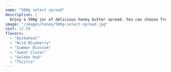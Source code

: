 ```yaml
---
name: "500g select spread"
description: |
  Enjoy a 500g jar of delicious honey butter spread. You can choose from our variety of honey spread flavours and the quantity you want to purchase.
image: "/images/honey/500g-select-spread.jpg"
cost: 12.50
flavors:
  - "Buckwheat"
  - "Wild Blueberry"
  - "Summer Blossom"
  - "Sweet Clover"
  - "Golden Rod"
  - "Thistle"
---
```

